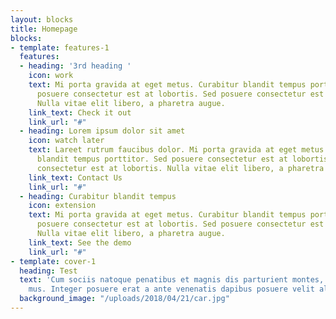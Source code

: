```yaml
---
layout: blocks
title: Homepage
blocks:
- template: features-1
  features:
  - heading: '3rd heading '
    icon: work
    text: Mi porta gravida at eget metus. Curabitur blandit tempus porttitor. Sed
      posuere consectetur est at lobortis. Sed posuere consectetur est at lobortis.
      Nulla vitae elit libero, a pharetra augue.
    link_text: Check it out
    link_url: "#"
  - heading: Lorem ipsum dolor sit amet
    icon: watch later
    text: Lareet rutrum faucibus dolor. Mi porta gravida at eget metus. Curabitur
      blandit tempus porttitor. Sed posuere consectetur est at lobortis. Sed posuere
      consectetur est at lobortis. Nulla vitae elit libero, a pharetra augue.
    link_text: Contact Us
    link_url: "#"
  - heading: Curabitur blandit tempus
    icon: extension
    text: Mi porta gravida at eget metus. Curabitur blandit tempus porttitor. Sed
      posuere consectetur est at lobortis. Sed posuere consectetur est at lobortis.
      Nulla vitae elit libero, a pharetra augue.
    link_text: See the demo
    link_url: "#"
- template: cover-1
  heading: Test
  text: 'Cum sociis natoque penatibus et magnis dis parturient montes, nascetur ridiculus
    mus. Integer posuere erat a ante venenatis dapibus posuere velit aliquet. '
  background_image: "/uploads/2018/04/21/car.jpg"
---
```

